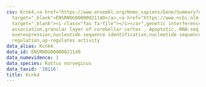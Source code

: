 ```yaml
---
csv: Kcnk4,<a href="https://www.ensembl.org/Homo_sapiens/Gene/Summary?db=core;g=ENSRNOG00000021140"
  target="_blank">ENSRNOG00000021140</a>,<a href="https://www.ncbi.nlm.nih.gov/pubmed/30467350"
  target="_blank"><i class="fas fa-file"></i></a>",genetic interference,functional
  association,granular layer of cerebellar cortex , Apoptotic, RNA-seq assay, hsf-1
  overexpression,nucleotide sequence identification,nucleotide sequence identification,transcriptional
  regulation,up-regulates activity
data_alias: Kcnk4
data_id: ENSRNOG00000021140
data_numevidence: 1
data_species: Rattus norvegicus
data_taxid: '10116'
title: Kcnk4
---
```

